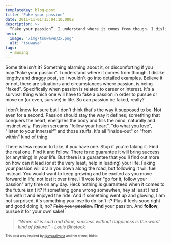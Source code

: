 ```yaml
---
templateKey: blog-post
title: 'Fake your passion'
date: 2011-11-01T15:04:10.000Z
description: >-
  “Fake your passion”. I understand where it comes from though. I dislike lengthy and draggy post, so I wouldn't go into detailed examples. Believe it or not, there are situations and circumstances where passion, is being "faked". Specifically when passion is related to career or interest. It's a survival thing which one will have to fake a passion in order to pursue or move on (or even, survive) in life. 
hero: 
  image: '/img/tsuwave@3x.png'
  alt: 'tsuwave'
tags:
  - musing
---
```

Some title isn't it? Something alarming about it, or discomforting if you may."Fake your passion". I understand where it comes from though. I dislike lengthy and draggy post, so I wouldn't go into detailed examples. Believe it or not, there are situations and circumstances where passion, is being "faked". Specifically when passion is related to career or interest. It's a survival thing which one will have to fake a passion in order to pursue or move on (or even, survive) in life. So can passion be faked, really?

I don't know for sure but I don't think that's the way it supposed to be. Not even for a second. Passion should stay the way it defines; something that conquers the heart, energizes the body and fills the mind, naturally and instinctively. Passion screams "follow your heart", "do what you love", "listen to your innerself" and those stuffs. It's all "inside-out" or "from within" kind of thing. 

There is less reason to fake, if you have one. Stop if you're faking it. Find the real one. Find it and follow. There is no guarantee it will bring success (or anything) in your life. But there is a guarantee that you'll find out more on how can it lead (or at the very least, help in leading) your life. Faking your passion will drain you down along the road, but following it will fuel instead. You would want to keep growing and be excited as you move forward in life, not lost it over time. I'll vote for "go for it, follow your passion" any time on any day. Heck nothing is guaranteed when it comes to the future isn't it? If something gone wrong somewhen, hey at least I had fun with it and enjoyed the ride. And if something went up and glowing, I am not surprised, it's something you love to do isn't it? Plus it feels sooo right and good doing it, no? <span style="text-decoration: line-through;">Fake your passion.</span> <strong>Find</strong> your passion. And <strong>follow</strong>, pursue it for your own sake!
<blockquote>
<p><em>"When all is said and done, success without happiness is the worst kind of failure." - Louis Binstock</em></p>
</blockquote>
<p><span style="font-size: x-small;">This post was inspired by <a href="http://twitter.com/syazaliyana" target="_blank">@syazaliyana</a> and her friend, hidhir.</span></p>